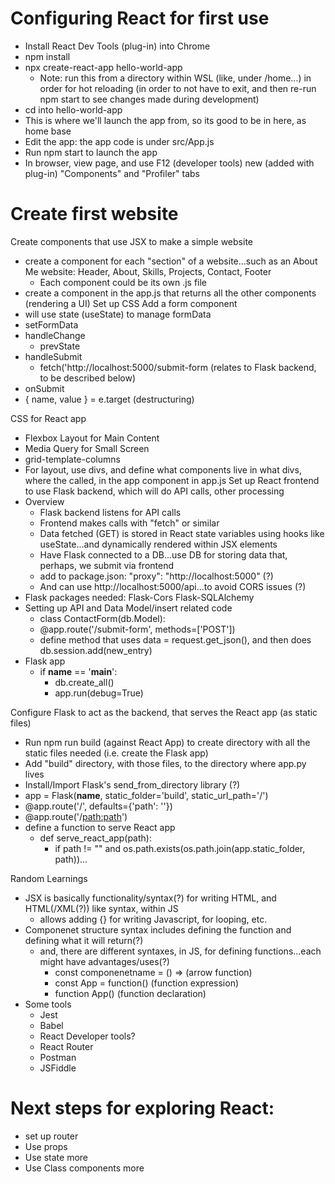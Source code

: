 # Configuring React for first use
- Install React Dev Tools (plug-in) into Chrome 
- npm install
- npx create-react-app hello-world-app
  - Note: run this from a directory within WSL (like, under /home...) in order for hot reloading (in order to not have to exit, and then re-run npm start to see changes made during development)
- cd into hello-world-app
- This is where we'll launch the app from, so its good to be in here, as home base
- Edit the app: the app code is under src/App.js
- Run npm start to launch the app
- In browser, view page, and use F12 (developer tools) new (added with plug-in) "Components" and "Profiler" tabs

# Create first website
Create components that use JSX to make a simple website
- create a component for each "section" of a website...such as an About Me website: Header, About, Skills, Projects, Contact, Footer
  - Each component could be its own .js file
- create a component in the app.js that returns all the other components (rendering a UI)
Set up CSS
Add a form component
- will use state (useState) to manage formData
- setFormData
- handleChange 
  - prevState
- handleSubmit
  - fetch('http://localhost:5000/submit-form (relates to Flask backend, to be described below)
- onSubmit
- { name, value } = e.target  (destructuring)

CSS for React app
- Flexbox Layout for Main Content
- Media Query for Small Screen
- grid-template-columns
- For layout, use divs, and define what components live in what divs, where the called, in the app component in app.js
Set up React frontend to use Flask backend, which will do API calls, other processing
- Overview 
  - Flask backend listens for API calls
  - Frontend makes calls with "fetch" or similar
  - Data fetched (GET) is stored in React state variables using hooks like useState...and dynamically rendered within JSX elements
  - Have Flask connected to a DB...use DB for storing data that, perhaps, we submit via frontend
  - add to package.json: "proxy": "http://localhost:5000" (?)
  - And can use http://localhost:5000/api...to avoid CORS issues (?)
- Flask packages needed: Flask-Cors Flask-SQLAlchemy
- Setting up API and Data Model/insert related code
  - class ContactForm(db.Model):
  - @app.route('/submit-form', methods=['POST'])
  - define method that uses data = request.get_json(), and then does  db.session.add(new_entry)
- Flask app 
  - if __name__ == '__main__':
    - db.create_all()
    - app.run(debug=True)
	
Configure Flask to act as the backend, that serves the React app (as static files)
- Run npm run build (against React App) to create directory with all the static files needed (i.e. create the Flask app)
- Add "build" directory, with those files, to the directory where app.py lives
- Install/Import Flask's send_from_directory library (?)
- app = Flask(__name__, static_folder='build', static_url_path='/')
- @app.route('/', defaults={'path': ''})
- @app.route('/<path:path>')
- define a function to serve React app
  - def serve_react_app(path):
    - if path != "" and os.path.exists(os.path.join(app.static_folder, path))...

Random Learnings
- JSX is basically functionality/syntax(?) for writing HTML, and HTML(/XML(?)) like syntax, within JS
  - allows adding {} for writing Javascript, for looping, etc.
- Componenet structure syntax includes defining the function and defining what it will return(?)
  - and, there are different syntaxes, in JS, for defining functions...each might have advantages/uses(?)
    - const componenetname = () => (arrow function)
	- const App = function() (function expression)
	- function App() (function declaration)
- Some tools
  - Jest
  - Babel
  - React Developer tools?
  - React Router
  - Postman
  - JSFiddle
  
# Next steps for exploring React: 
- set up router 
- Use props
- Use state more
- Use Class components more 
